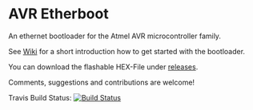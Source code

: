 # AVR Etherboot
An ethernet bootloader for the Atmel AVR microcontroller family.

See [Wiki](https://github.com/cniweb/avr-etherboot/wiki) for a short introduction how to get started with the bootloader. 

You can download the flashable HEX-File under [releases](https://github.com/cniweb/avr-etherboot/releases).

Comments, suggestions and contributions are welcome!

Travis Build Status: [![Build Status](https://travis-ci.org/cniweb/avr-etherboot.svg?branch=master)](https://travis-ci.org/cniweb/avr-etherboot)
